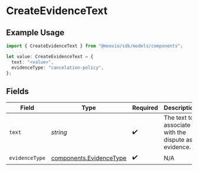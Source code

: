 # CreateEvidenceText

## Example Usage

```typescript
import { CreateEvidenceText } from "@moovio/sdk/models/components";

let value: CreateEvidenceText = {
  text: "<value>",
  evidenceType: "cancelation-policy",
};
```

## Fields

| Field                                                              | Type                                                               | Required                                                           | Description                                                        |
| ------------------------------------------------------------------ | ------------------------------------------------------------------ | ------------------------------------------------------------------ | ------------------------------------------------------------------ |
| `text`                                                             | *string*                                                           | :heavy_check_mark:                                                 | The text to associate with the dispute as evidence.                |
| `evidenceType`                                                     | [components.EvidenceType](../../models/components/evidencetype.md) | :heavy_check_mark:                                                 | N/A                                                                |